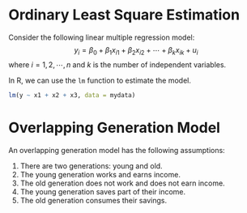 # Ordinary Least Square Estimation

Consider the following linear multiple regression model:
$$
y_i = \beta_0 + \beta_1 x_{i1} + \beta_2 x_{i2} + \cdots + \beta_k x_{ik} + u_i
$$
where $i = 1, 2, \cdots, n$ and $k$ is the number of independent variables.

In R, we can use the `lm` function to estimate the model.

```r
lm(y ~ x1 + x2 + x3, data = mydata)
```     


# Overlapping Generation Model

An overlapping generation model has the following assumptions:

1. There are two generations: young and old.
2. The young generation works and earns income.
3. The old generation does not work and does not earn income.
4. The young generation saves part of their income.
5. The old generation consumes their savings.
